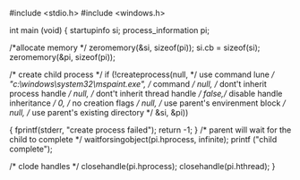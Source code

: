 #include <stdio.h>
#include <windows.h>

int main (void)
{
startupinfo si;
process_information pi;

/*allocate memory */
zeromemory(&si, sizeof(pi));
si.cb = sizeof(si);
zeromemory(&pi, sizeof(pi));

/* create child process */
if (!createprocess(null, */ use command lune */
"c:\\windows\\system32\\mspaint.exe", /* command */
null, /* dont't inherit process handle */
null, /* dont't inherit thread handle */
false,/* disable handle inheritance */
0, /* no creation flags */
null, /* use parent's envirenment block */
null, /* use parent's existing directory */
&si,
&pi))

{
fprintf(stderr, "create process failed");
return -1;
}
/* parent will wait for the child to complete */
waitforsingobject(pi.hprocess, infinite);
printf ("child complete");

/* clode handles */
closehandle(pi.hprocess);
closehandle(pi.hthread);
}
